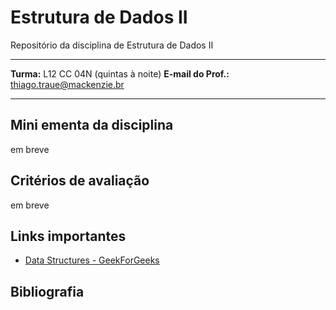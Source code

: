 # Estrutura de Dados II


Repositório da disciplina de Estrutura de Dados II

---

**Turma:** L12 CC 04N (quintas à noite)
**E-mail do Prof.:** thiago.traue@mackenzie.br

---

## Mini ementa da disciplina

em breve


## Critérios de avaliação

em breve

## Links importantes

- [Data Structures - GeekForGeeks](https://www.geeksforgeeks.org/data-structures/)

## Bibliografia

